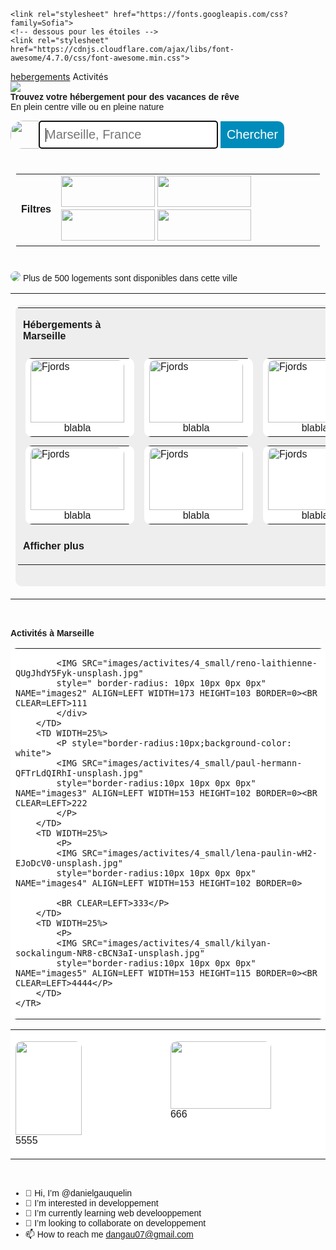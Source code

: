 
<!---
danielgauquelin/danielgauquelin is a ✨ special ✨ repository because its `README.md` (this file) appears on your GitHub profile.
You can click the Preview link to take a look at your changes.
--->

<!DOCTYPE HTML PUBLIC "-//W3C//DTD HTML 4.0 Transitional//EN">
<HTML>
<HEAD>
	<META HTTP-EQUIV="CONTENT-TYPE" CONTENT="text/html; charset=windows-1252">
	<TITLE>Booki</TITLE>
	<META NAME="GENERATOR" CONTENT="OpenOffice 4.1.7  (Win32)">
	<META NAME="CREATED" CONTENT="20211218;16593538">
	<META NAME="CHANGED" CONTENT="20211218;17251281">
	<meta charset="UTF-8">
	
	<link rel="stylesheet" href="https://fonts.googleapis.com/css?family=Sofia">
	<!-- dessous pour les étoiles -->
	<link rel="stylesheet" href="https://cdnjs.cloudflare.com/ajax/libs/font-awesome/4.7.0/css/font-awesome.min.css">

<!--
<COL WIDTH=64*>
	<COL WIDTH=64*>
	<COL WIDTH=64*>
	<TR VALIGN=TOP>
		<TD WIDTH=25% bgcolor=white>
		<TABLE WIDTH=100% BORDER=0 BORDERCOLOR="#000000" CELLPADDING=4 CELLSPACING=0 bgcolor="#FFFFFF" style="border-radius:10px">
-->
</HEAD>

<BODY LANG="fr-FR" DIR="LTR">
<div class=right2>
<a href="#">hebergements</a> Activités
</div>
<div class="center">

<!--<table align=left style="boder:1px"><tr><td>-->
<!--<img scr="images/logo/Booki@3x.png" width=200 height=100></img>-->
<!--</td></tr></table>-->
<img src="images/bo.jpg">  
<div style="font-family: Arial"><strong>Trouvez votre hébergement pour des vacances de rêve</strong>
<br>En plein centre ville ou en pleine nature
</p>

<input type="text" placeholder="Marseille, France" style="font-size: 20px; border-radius: 4px;padding:9px" autofocus>


<img src="images/logo/lieu.jpg" style="float:left; border-radius: 20px 0px 0px 20px" width=45 right=45>
<input type="submit" value="Chercher" style="cursor:pointer; background-color: #008CBA; color:white; font-size:20px; border-radius: 0px 10px 10px 0px; margin: 0px; padding:10px; border:0px ; color:white">
    
<p style="font-size: 15px; padding:9px;font-family:Arial">

<table><TR VALIGN=middle><td VALIGN=middle>
	<strong>Filtres </strong>
	</td>
<td>
	<a href="#"><img src="images/logo/economique2.jpg" width=150 height=50></a>
	<a href="#"><img src="images/logo/famillial2.jpg" width=150 height=50></a>
	<a href="#"><img src="images/logo/romantique2.jpg" width=150 height=50></a>
	<a href="#"><img src="images/logo/animaux2.jpg" width=150 height=50></a>
</td></tr></table>

<!--
<label for="fname">First name: </label>
  <input type="text" id="fname" name="fname"><br><br>
  -->
  <!--
  <label for="msg"><b>Message</b></label>
    <textarea placeholder="Type message.." name="msg" required></textarea>
  -->




<!--
<table><tr>
<td>

<img src="images/logo/1.jpg" 
style="border-radius: 50%" width="40" right="40">
<input type="button" value="Économique" 
style="border: 1px solid dodgerblue; cursor:pointer; border: 1px solid dodgerblue; font-size: 15px; border-radius: 0px 20px 20px 0px; padding:9px">

</td>
<td>


<img src="images/logo/famillial.jpg" style="border-radius: 50%" width="40" right="40">
<input type="button" value="Famillial" 
style="border: 1px solid dodgerblue; cursor:pointer;font-size: 15px; border-radius: 0px 20px 20px 0px;padding:9px">

</td>
<td>

<img src="images/logo/romantique.jpg" style="border-radius: 50%" width="40" right="40">
<input type="button" value="Romantique" 
style="border: 1px solid dodgerblue; cursor:pointer;font-size: 15px; border-radius: 0px 20px 20px 0px;padding:9px">

</td>
<td>

<img src="images/logo/animaux.jpg" style="border-radius: 50%" width="40" right="40">
<input type="button" value="Animaux autorisés" 
style="border: 1px solid dodgerblue; cursor:pointer;font-size: 15px; border-radius: 0px 20px 20px 0px; padding:9px">

</td>

</tr></table>
-->

</p>
<!--ba   ckground-color:#8888FF; -->

<p>
<img src="images/logo/infos.JPG" style="border-radius: 50%; "> Plus de 500 logements sont disponibles dans cette ville
</p>



<a href="#" class="fa fa-facebook"></a>

</form>

<table><tr><td>


<table bgcolor="#EEEEEE" style="padding:4px;border-radius:10px 10px 10px 10px" height=450><tr><td>
<p> </p>
<p style="font-family:Arial"><strong>Hébergements à Marseille</strong></p>
<p> </p>

</td>
</tr><tr>
<td>



<table bgcolor="#FFFFFF" style="margin:4px;border-radius:10px;"><tr><td>
<img class="centerImg" src="images/activites/4_small/reno-laithienne-QUgJhdY5Fyk-unsplash.jpg"
 alt="Fjords" width="150" height="100" style="border-radius:10px 10px 0px 0px;">
<div style="text-align:center"> blabla</div>
</td></tr></table>

</td>
<td>

<table bgcolor="#FFFFFF" style="margin:4px;border-radius:10px;"><tr><td>
<img class="centerImg" src="images/activites/4_small/reno-laithienne-QUgJhdY5Fyk-unsplash.jpg"
 alt="Fjords" width="150" height="100" style="border-radius:10px 10px 0px 0px;">
<div style="text-align:center"> blabla</div>
</td></tr></table>

</td>
<td>

<table bgcolor="#FFFFFF" style="margin:4px;border-radius:10px;"><tr><td>
<img class="centerImg" src="images/activites/4_small/reno-laithienne-QUgJhdY5Fyk-unsplash.jpg"
 alt="Fjords" width="150" height="100" style="border-radius:10px 10px 0px 0px;">
<div style="text-align:center"> blabla</div>
</td></tr></table>

</td>
</tr><tr>
<td>

<table bgcolor="#FFFFFF" style="margin:4px;border-radius:10px;"><tr><td>
<img class="centerImg" src="images/activites/4_small/reno-laithienne-QUgJhdY5Fyk-unsplash.jpg"
 alt="Fjords" width="150" height="100" style="border-radius:10px 10px 0px 0px;">
<div style="text-align:center"> blabla</div>
</td></tr></table>

</td>
<td>

<table bgcolor="#FFFFFF" style="margin:4px;border-radius:10px;"><tr><td>
<img class="centerImg" src="images/activites/4_small/reno-laithienne-QUgJhdY5Fyk-unsplash.jpg"
 alt="Fjords" width="150" height="100" style="border-radius:10px 10px 0px 0px;">
<div style="text-align:center"> blabla</div>
</td></tr></table>

</td>
<td>

<table bgcolor="#FFFFFF" style="margin:4px;border-radius:10px;"><tr><td>
<img class="centerImg" src="images/activites/4_small/reno-laithienne-QUgJhdY5Fyk-unsplash.jpg"
 alt="Fjords" width="150" height="100" style="border-radius:10px 10px 0px 0px;">
<div style="text-align:center"> blabla</div>
</td></tr></table>

</td>
</tr><tr>
<td>

<p> </p>
<p style="font-family:Arial"><strong>Afficher plus</strong></p>
<p> </p>




</td></tr></table>

</td><td>

<table bgcolor="#EEEEEE" height=450><tr><td>
<p><strong>Les plus populaires</strong></p>

<table bgcolor="#FFFFFF" style="margin:4px;border-radius:10px;"><tr><td>
<img width=100 src="images/hebergements/4_small/emile-guillemot-Bj_rcSC5XfE-unsplash.jpg"
 alt="Fjords" width="150" height="100" style="border-radius:10px 0px 0px 10px;">
<div style="text-align:center"> blabla</div>
</td></tr></table>

</td>
</tr><tr>
<td>

<table bgcolor="#FFFFFF" style="margin:4px;border-radius:10px;"><tr><td>
<img width=100 src="images/hebergements/4_small/aw-creative-VGs8z60yT2c-unsplash.jpg"
 alt="Fjords" width="150" height="100" style="border-radius:10px 0px 0px 10px;">
<div style="text-align:center"> blabla</div>
</td></tr></table>

</td>
</tr><tr>
<td>
<table bgcolor="#FFFFFF" style="margin:4px;border-radius:10px;"><tr><td>
<img width=100 src="images/hebergements/4_small/febrian-zakaria-sjvU0THccQA-unsplash.jpg"
 alt="Fjords" width="150" height="100" style="border-radius:10px 0px 0px 10px;">
<div style="text-align:center"> blabla</div>
</td></tr></table>











</td></tr></table>

</td></tr></table>



<!--
@@@@@@@@@@@@@@@@@@@@@@@@@@@@@@@@@@@@@@@@@@@@@@@@@@@@@@@@@@@@@@@@
@@@@@@@@@@@@@@@@@@@@@@@@@@@@@@@@@@@@@@@@@@@@@@@@@@@@@@@@@@@@@@@@
REVOIR FLOAT (CF LIEN VERS W3)    
QUI MET LES DIVS LUN A COTE DE LOTRE !!!!!!!!!!!!!!!!!!!!!!!!
di v {  flo at: left;  p  adding: 15px; }
@@@@@@@@@@@@@@@@@@@@@@@@@@@@@@@@@@@@@@@@@@@@@@@@@@@@@@@@@@@@@@
@@@@@@@@@@@@@@@@@@@@@@@@@@@@@@@@@@@@@@@@@@@@@@@@@@@@@@@@@@@@@@
-->



<P STYLE="margin-bottom: 0cm"><BR>
</P>
<p style="font-family:Arial"><strong>Activités à Marseille</strong>
</p>
<TABLE WIDTH=100% BORDER=0 BORDERCOLOR="#000000" CELLPADDING=4 CELLSPACING=0 bgcolor="#FFFFFF" style="border-radius:10px">
	<COL WIDTH=64*>
	<COL WIDTH=64*>
	<COL WIDTH=64*>
	<TR VALIGN=TOP>
		<TD WIDTH=25% bgcolor=white>
			<div style="background-color:white">
			
			<IMG SRC="images/activites/4_small/reno-laithienne-QUgJhdY5Fyk-unsplash.jpg" 
			style=" border-radius: 10px 10px 0px 0px" NAME="images2" ALIGN=LEFT WIDTH=173 HEIGHT=103 BORDER=0><BR CLEAR=LEFT>111
			</div>
		</TD>
		<TD WIDTH=25%>
			<P style="border-radius:10px;background-color: white">
			<IMG SRC="images/activites/4_small/paul-hermann-QFTrLdQIRhI-unsplash.jpg" 
			style="border-radius:10px 10px 0px 0px"	NAME="images3" ALIGN=LEFT WIDTH=153 HEIGHT=102 BORDER=0><BR CLEAR=LEFT>222
			</P>
		</TD>
		<TD WIDTH=25%>
			<P>
			<IMG SRC="images/activites/4_small/lena-paulin-wH2-EJoDcV0-unsplash.jpg" 
			style="border-radius:10px 10px 0px 0px" NAME="images4" ALIGN=LEFT WIDTH=153 HEIGHT=102 BORDER=0>
			
			<BR CLEAR=LEFT>333</P>
		</TD>
		<TD WIDTH=25%>
			<P>
			<IMG SRC="images/activites/4_small/kilyan-sockalingum-NR8-cBCN3aI-unsplash.jpg"
			style="border-radius:10px 10px 0px 0px" NAME="images5" ALIGN=LEFT WIDTH=153 HEIGHT=115 BORDER=0><BR CLEAR=LEFT>4444</P>
		</TD>
	</TR>
</TABLE>
<TABLE WIDTH=516 BORDER=0 BORDERCOLOR="#000000" CELLPADDING=4 CELLSPACING=0 bgcolor="#FFFFFF">
	<COL WIDTH=248>
	<COL WIDTH=250>
	<TR VALIGN=TOP>
		<TD WIDTH=248 HEIGHT=186>
			<P>
			<IMG SRC="images/activites/4_small/kevin-hikari-rV_Qd1l-VXg-unsplash.jpg" 
			style="border-radius:10px 10px 0px 0px" NAME="images1" ALIGN=LEFT WIDTH=106 HEIGHT=150 BORDER=0><BR CLEAR=LEFT>5555</P>
		</TD>
		<TD WIDTH=250>
			<P>
			<IMG SRC="images/activites/4_small/florian-wehde-xW9e8gdotxI-unsplash.jpg" 
			style="border-radius:10px 10px 0px 0px" NAME="images6" ALIGN=LEFT WIDTH=161 HEIGHT=108 BORDER=0><BR CLEAR=LEFT>666</P>
		</TD>
	</TR>
</TABLE>
<P STYLE="margin-bottom: 0cm"><BR>
</P>

- 👋 Hi, I’m @danielgauquelin
- 👀 I’m interested in developpement  
- 🌱 I’m currently learning web develooppement
- 💞️ I’m looking to collaborate on developpement
- 📫 How to reach me dangau07@gmail.com

</BODY>
</HTML>
      
      
      
